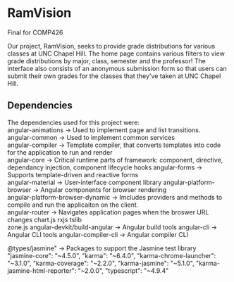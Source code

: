 # RamVision
Final for COMP426

Our project, RamVision, seeks to provide grade distributions for various classes at UNC Chapel Hill. The home page contains various filters to view grade distributions by major, class, semester and the professor! The interface also consists of an anonymous submission form so that users can submit their own grades for the classes that they've taken at UNC Chapel Hill. 



## Dependencies
The dependencies used for this project were:  
angular-animations -> Used to implement page and list transitions.  
angular-common -> Used to implement common services  
angular-compiler -> Template compiler, that converts templates into code for the application to run and render  
angular-core -> Critical runtime parts of framework: component, directive, dependancy injection, component lifecycle hooks
angular-forms -> Supports template-driven and reactive forms  
angular-material -> User-interface component library
angular-platform-browser -> Angular components for browser rendering  
angular-platform-browser-dynamic  -> Imcludes providers and methods to compile and run the applicaiton on the client.  
angular-router -> Navigates application pages when the broswer URL changes
chart.js 
rxjs 
tslib  
zone.js
angular-devkit/build-angular -> Angular build tools
angular-cli -> Angular CLI tools
angular-compiler-cli -> Angular compiler CLI  

@types/jasmine" -> Packages to support the Jasmine test library  
    "jasmine-core": "~4.5.0",
    "karma": "~6.4.0",
    "karma-chrome-launcher": "~3.1.0",
    "karma-coverage": "~2.2.0",
    "karma-jasmine": "~5.1.0",
    "karma-jasmine-html-reporter": "~2.0.0",
    "typescript": "~4.9.4"
